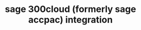 ---
title: "sage 300cloud (formerly sage accpac) integration"
titleList: sage 300cloud
summary: "A streamlined and efficient solution for small to mid-market companies with up to several hundred users."
type: platform
image: "/uploads/logo-platform-sage-300cloud.png"
imageAlt: sage 300cloud logo
weight: 11
---